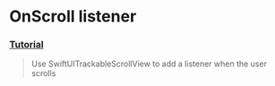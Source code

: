  # OnScroll listener
 ### [Tutorial](https://designcode.io/swiftui-handbook-onscroll-listener)
> Use SwiftUITrackableScrollView to add a listener when the user scrolls
